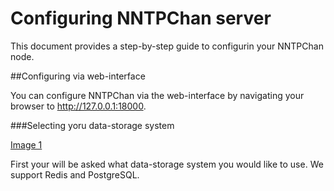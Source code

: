 Configuring NNTPChan server
===========================

This document provides a step-by-step guide to configurin your NNTPChan node.

##Configuring via web-interface

You can configure NNTPChan via the web-interface by navigating your browser to http://127.0.0.1:18000.

###Selecting yoru data-storage system

[Image 1]()

First your will be asked what data-storage system you would like to use. We support Redis and PostgreSQL.

